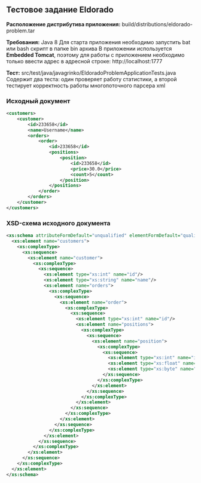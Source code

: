 ## Тестовое задание Eldorado

**Расположение дистрибутива приложения:** build/distributions/eldorado-problem.tar

**Требования:** Java 8
Для старта приложения необходимо запустить bat или bash скрипт в папке bin архива
В приложении используется **Embedded Tomcat**, поэтому для работы с приложением необходимо только ввести адрес в адресной строке:
http://localhost:1777

**Тест:** src/test/java/javagrinko/EldoradoProblemApplicationTests.java
Содержит два теста: один проверяет работу статистики, а второй тестирует корректность работы многопоточного парсера xml

### Исходный документ
```xml
<customers>
	<customer>
		<id>233658</id>
		<name>Username</name>
		<orders>
			<order>
				<id>233658</id>
				<positions>
					<position>
						<id>233658</id>
						<price>30.0</price>
						<count>5</count>
					</position>
				</positions>
			</order>
		</orders>
	</customer>
</customers>
```
### XSD-схема исходного документа
```xml
<xs:schema attributeFormDefault="unqualified" elementFormDefault="qualified" xmlns:xs="http://www.w3.org/2001/XMLSchema">
  <xs:element name="customers">
    <xs:complexType>
      <xs:sequence>
        <xs:element name="customer">
          <xs:complexType>
            <xs:sequence>
              <xs:element type="xs:int" name="id"/>
              <xs:element type="xs:string" name="name"/>
              <xs:element name="orders">
                <xs:complexType>
                  <xs:sequence>
                    <xs:element name="order">
                      <xs:complexType>
                        <xs:sequence>
                          <xs:element type="xs:int" name="id"/>
                          <xs:element name="positions">
                            <xs:complexType>
                              <xs:sequence>
                                <xs:element name="position">
                                  <xs:complexType>
                                    <xs:sequence>
                                      <xs:element type="xs:int" name="id"/>
                                      <xs:element type="xs:float" name="price"/>
                                      <xs:element type="xs:byte" name="count"/>
                                    </xs:sequence>
                                  </xs:complexType>
                                </xs:element>
                              </xs:sequence>
                            </xs:complexType>
                          </xs:element>
                        </xs:sequence>
                      </xs:complexType>
                    </xs:element>
                  </xs:sequence>
                </xs:complexType>
              </xs:element>
            </xs:sequence>
          </xs:complexType>
        </xs:element>
      </xs:sequence>
    </xs:complexType>
  </xs:element>
</xs:schema>
```
